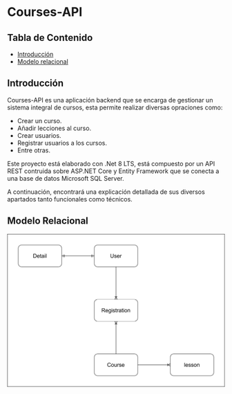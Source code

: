 # Courses-API

## Tabla de Contenido
- [Introducción](#introducción)
- [Modelo relacional](#modelo-relacional)


## Introducción
Courses-API es una aplicación backend que se encarga de gestionar un sistema
integral de cursos, esta permite realizar diversas opraciones como:

- Crear un curso.
- Añadir lecciones al curso.
- Crear usuarios.
- Registrar usuarios a los cursos.
- Entre otras.

Este proyecto está elaborado con .Net 8 LTS, está compuesto por un API REST contruida
sobre ASP.NET Core y Entity Framework que se conecta a una base de datos Microsoft SQL Server.

A continuación, encontrará una explicación detallada de sus diversos apartados
tanto funcionales como técnicos.


## Modelo Relacional
![Modelo relacional de la base de datos](./Public/RelationModel.drawio.svg)

